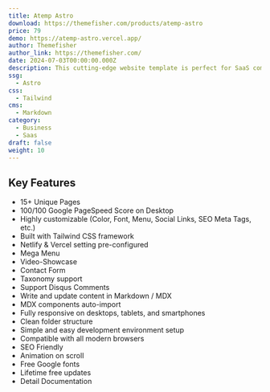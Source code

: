 ```yaml
---
title: Atemp Astro
download: https://themefisher.com/products/atemp-astro
price: 79
demo: https://atemp-astro.vercel.app/
author: Themefisher
author_link: https://themefisher.com/
date: 2024-07-03T00:00:00.000Z
description: This cutting-edge website template is perfect for SaaS companies, startups, and agencies looking to build high-performing websites that impress.
ssg:
  - Astro
css:
  - Tailwind
cms:
  - Markdown
category:
  - Business
  - Saas
draft: false
weight: 10
---
```


## Key Features

- 15+ Unique Pages
- 100/100 Google PageSpeed Score on Desktop
- Highly customizable (Color, Font, Menu, Social Links, SEO Meta Tags,   etc.)
- Built with Tailwind CSS framework
- Netlify & Vercel setting pre-configured
- Mega Menu
- Video-Showcase
- Contact Form
- Taxonomy support
- Support Disqus Comments
- Write and update content in Markdown / MDX
- MDX components auto-import
- Fully responsive on desktops, tablets, and smartphones
- Clean folder structure
- Simple and easy development environment setup
- Compatible with all modern browsers
- SEO Friendly
- Animation on scroll
- Free Google fonts
- Lifetime free updates
- Detail Documentation

